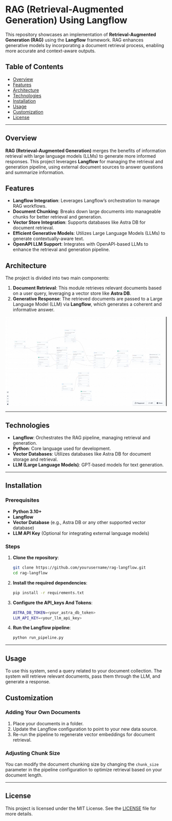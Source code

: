 # RAG (Retrieval-Augmented Generation) Using Langflow

This repository showcases an implementation of **Retrieval-Augmented Generation (RAG)** using the **Langflow** framework. RAG enhances generative models by incorporating a document retrieval process, enabling more accurate and context-aware outputs.

## Table of Contents
- [Overview](#overview)
- [Features](#features)
- [Architecture](#architecture)
- [Technologies](#technologies)
- [Installation](#installation)
- [Usage](#usage)
- [Customization](#customization)
- [License](#license)

---

## Overview

**RAG (Retrieval-Augmented Generation)** merges the benefits of information retrieval with large language models (LLMs) to generate more informed responses. This project leverages **Langflow** for managing the retrieval and generation pipeline, using external document sources to answer questions and summarize information.

## Features
- **Langflow Integration**: Leverages Langflow’s orchestration to manage RAG workflows.
- **Document Chunking**: Breaks down large documents into manageable chunks for better retrieval and generation.
- **Vector Store Integration**: Supports databases like Astra DB for document retrieval.
- **Efficient Generative Models**: Utilizes Large Language Models (LLMs) to generate contextually-aware text.
- **OpenAPI LLM Support**: Integrates with OpenAPI-based LLMs to enhance the retrieval and generation pipeline.

## Architecture

The project is divided into two main components:

1. **Document Retrieval**: This module retrieves relevant documents based on a user query, leveraging a vector store like **Astra DB**.
2. **Generative Response**: The retrieved documents are passed to a Large Language Model (LLM) via **Langflow**, which generates a coherent and informative answer.

![RAG Architecture](Data/img.png)

---

## Technologies

- **Langflow**: Orchestrates the RAG pipeline, managing retrieval and generation.
- **Python**: Core language used for development.
- **Vector Databases**: Utilizes databases like Astra DB for document storage and retrieval.
- **LLM (Large Language Models)**: GPT-based models for text generation.


---

## Installation

### Prerequisites
- **Python 3.10+**
- **Langflow**
- **Vector Database** (e.g., Astra DB or any other supported vector database)
- **LLM API Key** (Optional for integrating external language models)

### Steps
1. **Clone the repository**:
    ```bash
    git clone https://github.com/yourusername/rag-langflow.git
    cd rag-langflow
    ```

2. **Install the required dependencies**:
    ```bash
    pip install -r requirements.txt
    ```

3. **Configure the API_keys And Tokens**:
    ```bash
    ASTRA_DB_TOKEN=<your_astra_db_token>
    LLM_API_KEY=<your_llm_api_key>
    ```

4. **Run the Langflow pipeline**:
    ```bash
    python run_pipeline.py
    ```

---

## Usage

To use this system, send a query related to your document collection. The system will retrieve relevant documents, pass them through the LLM, and generate a response.

## Customization

### Adding Your Own Documents
1. Place your documents in a folder.
2. Update the Langflow configuration to point to your new data source.
3. Re-run the pipeline to regenerate vector embeddings for document retrieval.

### Adjusting Chunk Size
You can modify the document chunking size by changing the `chunk_size` parameter in the pipeline configuration to optimize retrieval based on your document length.

---

## License

This project is licensed under the MIT License. See the [LICENSE](LICENSE) file for more details.

